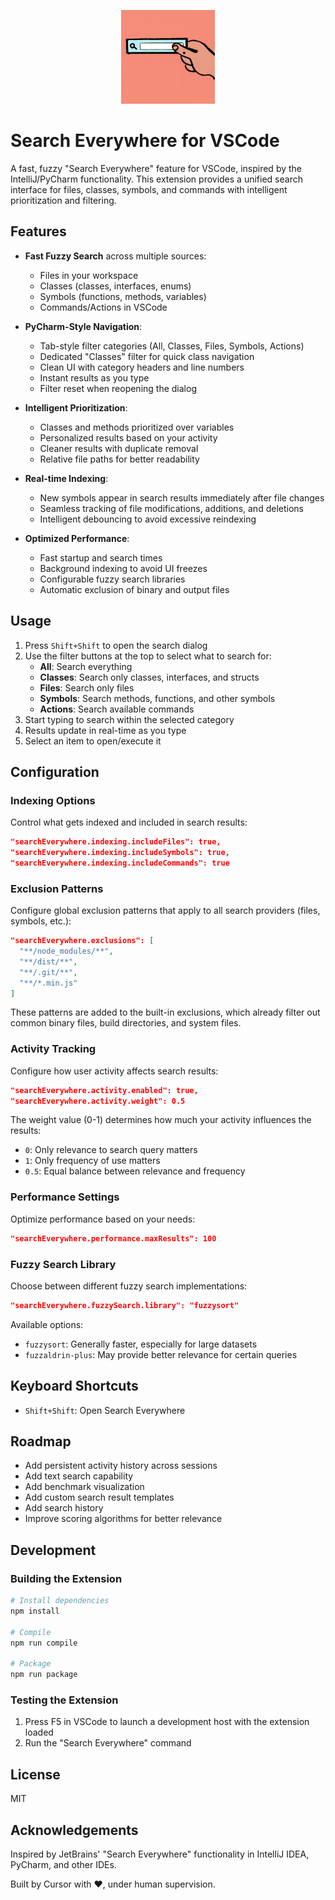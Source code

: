 <p align="center">
  <img width="150" height="150" src="https://github.com/persiyanov/search-everywhere/blob/main/assets/icon.png?raw=true">
</p>

# Search Everywhere for VSCode

A fast, fuzzy "Search Everywhere" feature for VSCode, inspired by the IntelliJ/PyCharm functionality. This extension provides a unified search interface for files, classes, symbols, and commands with intelligent prioritization and filtering.

## Features

- **Fast Fuzzy Search** across multiple sources:
  - Files in your workspace
  - Classes (classes, interfaces, enums)
  - Symbols (functions, methods, variables)
  - Commands/Actions in VSCode
  
- **PyCharm-Style Navigation**:
  - Tab-style filter categories (All, Classes, Files, Symbols, Actions)
  - Dedicated "Classes" filter for quick class navigation
  - Clean UI with category headers and line numbers
  - Instant results as you type
  - Filter reset when reopening the dialog

- **Intelligent Prioritization**:
  - Classes and methods prioritized over variables
  - Personalized results based on your activity
  - Cleaner results with duplicate removal
  - Relative file paths for better readability

- **Real-time Indexing**:
  - New symbols appear in search results immediately after file changes
  - Seamless tracking of file modifications, additions, and deletions
  - Intelligent debouncing to avoid excessive reindexing

- **Optimized Performance**:
  - Fast startup and search times
  - Background indexing to avoid UI freezes
  - Configurable fuzzy search libraries
  - Automatic exclusion of binary and output files
  
## Usage

1. Press `Shift+Shift` to open the search dialog
2. Use the filter buttons at the top to select what to search for:
   - **All**: Search everything
   - **Classes**: Search only classes, interfaces, and structs
   - **Files**: Search only files
   - **Symbols**: Search methods, functions, and other symbols
   - **Actions**: Search available commands
3. Start typing to search within the selected category
4. Results update in real-time as you type
5. Select an item to open/execute it

## Configuration

### Indexing Options

Control what gets indexed and included in search results:

```json
"searchEverywhere.indexing.includeFiles": true,
"searchEverywhere.indexing.includeSymbols": true,
"searchEverywhere.indexing.includeCommands": true
```

### Exclusion Patterns

Configure global exclusion patterns that apply to all search providers (files, symbols, etc.):

```json
"searchEverywhere.exclusions": [
  "**/node_modules/**",
  "**/dist/**",
  "**/.git/**",
  "**/*.min.js"
]
```

These patterns are added to the built-in exclusions, which already filter out common binary files, build directories, and system files.

### Activity Tracking

Configure how user activity affects search results:

```json
"searchEverywhere.activity.enabled": true,
"searchEverywhere.activity.weight": 0.5
```

The weight value (0-1) determines how much your activity influences the results:
- `0`: Only relevance to search query matters
- `1`: Only frequency of use matters
- `0.5`: Equal balance between relevance and frequency

### Performance Settings

Optimize performance based on your needs:

```json
"searchEverywhere.performance.maxResults": 100
```

### Fuzzy Search Library

Choose between different fuzzy search implementations:

```json
"searchEverywhere.fuzzySearch.library": "fuzzysort"
```

Available options:
- `fuzzysort`: Generally faster, especially for large datasets
- `fuzzaldrin-plus`: May provide better relevance for certain queries

## Keyboard Shortcuts

- `Shift+Shift`: Open Search Everywhere

## Roadmap

- Add persistent activity history across sessions
- Add text search capability
- Add benchmark visualization
- Add custom search result templates
- Add search history
- Improve scoring algorithms for better relevance

## Development

### Building the Extension

```bash
# Install dependencies
npm install

# Compile
npm run compile

# Package
npm run package
```

### Testing the Extension

1. Press F5 in VSCode to launch a development host with the extension loaded
2. Run the "Search Everywhere" command

## License

MIT

## Acknowledgements

Inspired by JetBrains' "Search Everywhere" functionality in IntelliJ IDEA, PyCharm, and other IDEs.

Built by Cursor with ❤️, under human supervision.
